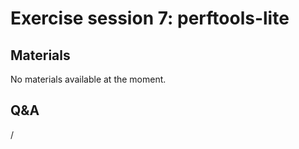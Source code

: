 # Exercise session 7: perftools-lite

<!--
The files for the exercises can be found in `Exercises/HPE/day3/perftools-lite` and
`Exercises/HPE/day3/perftools-lite-gpu`.
Follow the Readme.md description and get familiar with the perftools-lite commands and outputs.

-   Subdirectory perftools-lite needs `lumi_c.sh` (or `lumi_c_after.sh`) to be sourced.
-   Subdirectory perftools-lite-gpu needs `lumi_g.sh` (or `lumi_g_after.sh`) to be sourced.
-->


## Materials

No materials available at the moment.

<!--
Temporary location of materials (for the lifetime of the training project):

-   See the exercise assignments in
    `/project/project_465001098/Slides/HPE/Exercises_day3.pdf` or
    `/project/project_465001098/Slides/HPE/Exercises.pdf` (whichever is present).

-   Exercise files in `/project/project_465001098/Exercises/HPE/day3`

Temporary web-available materials:

-    Overview exercise assignments day 1+2+3 temporarily available on
     [this link](https://462000265.lumidata.eu/4day-20240423/files/LUMI-4day-20240423-3_Exercises_day3.pdf)
-->

<!--
Archived materials on LUMI:

-   Exercise assignments in `/appl/local/training/4day-20240423/files/LUMI-4day-20240423-Exercises_HPE.pdf`

-   Exercises as bizp2-compressed tar file in
    `/appl/local/training/4day-20240423/files/LUMI-4day-20240423-Exercises_HPE.tar.bz2`

-   Exercises as uncompressed tar file in
    `/appl/local/training/4day-20240423/files/LUMI-4day-20240423-Exercises_HPE.tar`
-->


## Q&A

/
